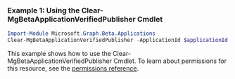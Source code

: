 ### Example 1: Using the Clear-MgBetaApplicationVerifiedPublisher Cmdlet
```powershell
Import-Module Microsoft.Graph.Beta.Applications
Clear-MgBetaApplicationVerifiedPublisher -ApplicationId $applicationId
```
This example shows how to use the Clear-MgBetaApplicationVerifiedPublisher Cmdlet.
To learn about permissions for this resource, see the [permissions reference](/graph/permissions-reference).
